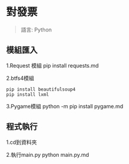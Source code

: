 # 對發票
> 語言: Python

## 模組匯入
1.Request 模組 pip install requests.md

2.btfs4模組
```
pip install beautifulsoup4
pip install lxml
```
3.Pygame模組 python -m pip install pygame.md

## 程式執行

1.cd到資料夾

2.執行main.py python main.py.md
